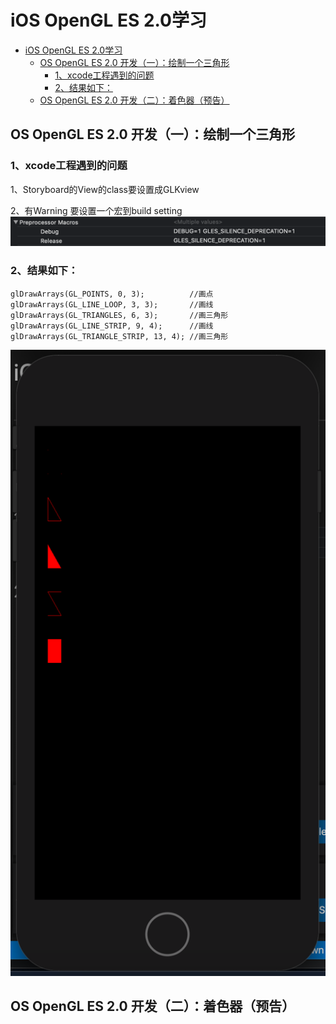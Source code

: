 # iOS OpenGL ES 2.0学习

<!-- TOC -->

- [iOS OpenGL ES 2.0学习](#ios-opengl-es-20学习)
  - [OS OpenGL ES 2.0 开发（一）：绘制一个三角形](#os-opengl-es-20-开发一绘制一个三角形)
    - [1、xcode工程遇到的问题](#1xcode工程遇到的问题)
    - [2、结果如下：](#2结果如下)
  - [OS OpenGL ES 2.0 开发（二）：着色器（预告）](#os-opengl-es-20-开发二着色器预告)

<!-- /TOC -->
## OS OpenGL ES 2.0 开发（一）：绘制一个三角形
### 1、xcode工程遇到的问题
1、Storyboard的View的class要设置成GLKview

2、有Warning 要设置一个宏到build setting
![](2020-09-28-02-14-57.png)

### 2、结果如下：

```
glDrawArrays(GL_POINTS, 0, 3);          //画点
glDrawArrays(GL_LINE_LOOP, 3, 3);       //画线
glDrawArrays(GL_TRIANGLES, 6, 3);       //画三角形
glDrawArrays(GL_LINE_STRIP, 9, 4);      //画线
glDrawArrays(GL_TRIANGLE_STRIP, 13, 4); //画三角形
```
![](2020-09-28-02-17-04.png)



## OS OpenGL ES 2.0 开发（二）：着色器（预告）
